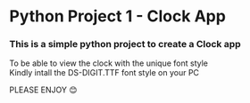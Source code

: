 # Python Project 1 - Clock App
### This is a simple python project to create a Clock app<br/>

To be able to view the clock with the unique font style<br/>
Kindly intall the DS-DIGIT.TTF font style on your PC <br/>

PLEASE ENJOY 😊